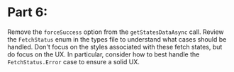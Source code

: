 # Part 6:

Remove the `forceSuccess` option from the `getStatesDataAsync` call. Review the `FetchStatus` enum in the types file to understand what cases should be handled. Don't focus on the styles associated with these fetch states, but do focus on the UX. In particular, consider how to best handle the `FetchStatus.Error` case to ensure a solid UX.